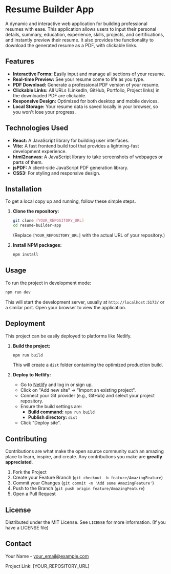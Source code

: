 # Resume Builder App

A dynamic and interactive web application for building professional resumes with ease. This application allows users to input their personal details, summary, education, experience, skills, projects, and certifications, and instantly preview their resume. It also provides the functionality to download the generated resume as a PDF, with clickable links.

## Features

- **Interactive Forms:** Easily input and manage all sections of your resume.
- **Real-time Preview:** See your resume come to life as you type.
- **PDF Download:** Generate a professional PDF version of your resume.
- **Clickable Links:** All URLs (LinkedIn, GitHub, Portfolio, Project links) in the downloaded PDF are clickable.
- **Responsive Design:** Optimized for both desktop and mobile devices.
- **Local Storage:** Your resume data is saved locally in your browser, so you won't lose your progress.

## Technologies Used

- **React:** A JavaScript library for building user interfaces.
- **Vite:** A fast frontend build tool that provides a lightning-fast development experience.
- **html2canvas:** A JavaScript library to take screenshots of webpages or parts of them.
- **jsPDF:** A client-side JavaScript PDF generation library.
- **CSS3:** For styling and responsive design.

## Installation

To get a local copy up and running, follow these simple steps.

1.  **Clone the repository:**

    ```bash
    git clone [YOUR_REPOSITORY_URL]
    cd resume-builder-app
    ```

    (Replace `[YOUR_REPOSITORY_URL]` with the actual URL of your repository.)

2.  **Install NPM packages:**
    ```bash
    npm install
    ```

## Usage

To run the project in development mode:

```bash
npm run dev
```

This will start the development server, usually at `http://localhost:5173/` or a similar port. Open your browser to view the application.

## Deployment

This project can be easily deployed to platforms like Netlify.

1.  **Build the project:**

    ```bash
    npm run build
    ```

    This will create a `dist` folder containing the optimized production build.

2.  **Deploy to Netlify:**
    - Go to [Netlify](https://www.netlify.com/) and log in or sign up.
    - Click on "Add new site" -> "Import an existing project".
    - Connect your Git provider (e.g., GitHub) and select your project repository.
    - Ensure the build settings are:
      - **Build command:** `npm run build`
      - **Publish directory:** `dist`
    - Click "Deploy site".

## Contributing

Contributions are what make the open source community such an amazing place to learn, inspire, and create. Any contributions you make are **greatly appreciated**.

1.  Fork the Project
2.  Create your Feature Branch (`git checkout -b feature/AmazingFeature`)
3.  Commit your Changes (`git commit -m 'Add some AmazingFeature'`)
4.  Push to the Branch (`git push origin feature/AmazingFeature`)
5.  Open a Pull Request

## License

Distributed under the MIT License. See `LICENSE` for more information. (If you have a LICENSE file)

## Contact

Your Name - your_email@example.com

Project Link: [YOUR_REPOSITORY_URL]
